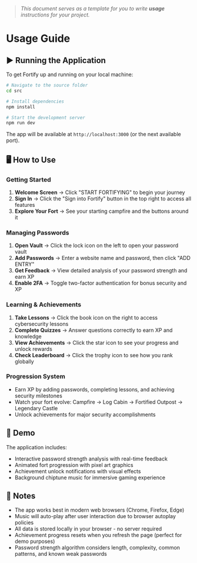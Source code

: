 > *This document serves as a template for you to write **usage** instructions for your project.* 

# Usage Guide

## ▶️ Running the Application
To get Fortify up and running on your local machine:

```bash
# Navigate to the source folder
cd src

# Install dependencies
npm install

# Start the development server
npm run dev
```

The app will be available at `http://localhost:3000` (or the next available port).

## 🖥️ How to Use

### Getting Started
1. **Welcome Screen** -> Click "START FORTIFYING" to begin your journey
2. **Sign In** -> Click the "Sign into Fortify" button in the top right to access all features
3. **Explore Your Fort** -> See your starting campfire and the buttons around it

### Managing Passwords
1. **Open Vault** -> Click the lock icon on the left to open your password vault
2. **Add Passwords** -> Enter a website name and password, then click "ADD ENTRY"
3. **Get Feedback** -> View detailed analysis of your password strength and earn XP
4. **Enable 2FA** -> Toggle two-factor authentication for bonus security and XP

### Learning & Achievements
1. **Take Lessons** -> Click the book icon on the right to access cybersecurity lessons
2. **Complete Quizzes** -> Answer questions correctly to earn XP and knowledge
3. **View Achievements** -> Click the star icon to see your progress and unlock rewards
4. **Check Leaderboard** -> Click the trophy icon to see how you rank globally

### Progression System
- Earn XP by adding passwords, completing lessons, and achieving security milestones
- Watch your fort evolve: Campfire → Log Cabin → Fortified Outpost → Legendary Castle
- Unlock achievements for major security accomplishments

## 🎥 Demo
The application includes:
- Interactive password strength analysis with real-time feedback
- Animated fort progression with pixel art graphics
- Achievement unlock notifications with visual effects
- Background chiptune music for immersive gaming experience

## 📌 Notes
- The app works best in modern web browsers (Chrome, Firefox, Edge)
- Music will auto-play after user interaction due to browser autoplay policies
- All data is stored locally in your browser - no server required
- Achievement progress resets when you refresh the page (perfect for demo purposes)
- Password strength algorithm considers length, complexity, common patterns, and known weak passwords
